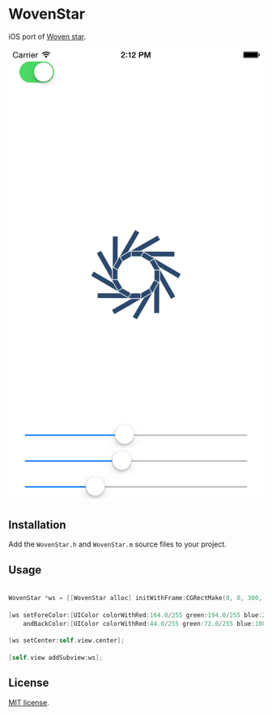 WovenStar
=========

iOS port of [Woven star](https://dribbble.com/shots/1691328-Woven-star).

<img src="WovenStar.png"/>

## Installation

Add the `WovenStar.h` and `WovenStar.m` source files to your project.

## Usage

``` objective-c

WovenStar *ws = [[WovenStar alloc] initWithFrame:CGRectMake(0, 0, 300, 300)];
    
[ws setForeColor:[UIColor colorWithRed:164.0/255 green:194.0/255 blue:231.0/255 alpha:1]
    andBackColor:[UIColor colorWithRed:44.0/255 green:72.0/255 blue:108.0/255 alpha:1]];

[ws setCenter:self.view.center];

[self.view addSubview:ws];

```

## License

[MIT license](LICENSE.md). 